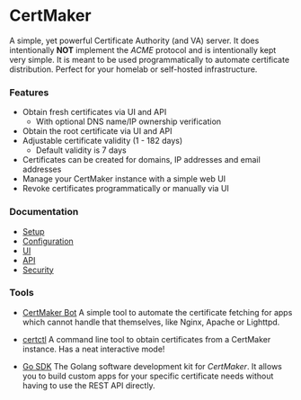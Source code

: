 # CertMaker

A simple, yet powerful Certificate Authority (and VA) server. It does intentionally __NOT__ 
implement the *ACME* protocol and is intentionally kept very simple.
It is meant to be used programmatically to automate certificate distribution.
Perfect for your homelab or self-hosted infrastructure.

### Features

* Obtain fresh certificates via UI and API
  * With optional DNS name/IP ownership verification
* Obtain the root certificate via UI and API
* Adjustable certificate validity (1 - 182 days)
  * Default validity is 7 days
* Certificates can be created for domains, IP addresses and email addresses
* Manage your CertMaker instance with a simple web UI
* Revoke certificates programmatically or manually via UI

### Documentation

* [Setup](docs/setup.md)
* [Configuration](docs/configuration.md)
* [UI](docs/ui.md)
* [API](docs/api.md)
* [Security](docs/security.md)

### Tools
* [CertMaker Bot](https://github.com/KaiserWerk/CertMaker-Bot)
  A simple tool to automate the certificate fetching for apps which cannot handle that themselves,
  like Nginx, Apache or Lighttpd.
  
* [certctl](https://github.com/KaiserWerk/certctl)
  A command line tool to obtain certificates from a CertMaker instance. Has a neat interactive mode!
  
* [Go SDK](https://github.com/KaiserWerk/CertMaker-Go-SDK)
  The Golang software development kit for *CertMaker*. It allows you to build custom apps for your specific 
  certificate needs without having to use the REST API directly.
